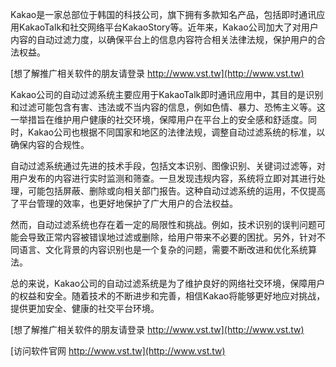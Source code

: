 Kakao是一家总部位于韩国的科技公司，旗下拥有多款知名产品，包括即时通讯应用KakaoTalk和社交网络平台KakaoStory等。近年来，Kakao公司加大了对用户内容的自动过滤力度，以确保平台上的信息内容符合相关法律法规，保护用户的合法权益。

[想了解推广相关软件的朋友请登录 http://www.vst.tw](http://www.vst.tw)

Kakao公司的自动过滤系统主要应用于KakaoTalk即时通讯应用中，其目的是识别和过滤可能包含有害、违法或不当内容的信息，例如色情、暴力、恐怖主义等。这一举措旨在维护用户健康的社交环境，保障用户在平台上的安全感和舒适度。同时，Kakao公司也根据不同国家和地区的法律法规，调整自动过滤系统的标准，以确保内容的合规性。

自动过滤系统通过先进的技术手段，包括文本识别、图像识别、关键词过滤等，对用户发布的内容进行实时监测和筛查。一旦发现违规内容，系统将立即对其进行处理，可能包括屏蔽、删除或向相关部门报告。这种自动过滤系统的运用，不仅提高了平台管理的效率，也更好地保护了广大用户的合法权益。

然而，自动过滤系统也存在着一定的局限性和挑战。例如，技术识别的误判问题可能会导致正常内容被错误地过滤或删除，给用户带来不必要的困扰。另外，针对不同语言、文化背景的内容识别也是一个复杂的问题，需要不断改进和优化系统算法。

总的来说，Kakao公司的自动过滤系统是为了维护良好的网络社交环境，保障用户的权益和安全。随着技术的不断进步和完善，相信Kakao将能够更好地应对挑战，提供更加安全、健康的社交平台环境。

[想了解推广相关软件的朋友请登录 http://www.vst.tw](http://www.vst.tw)


[访问软件官网 http://www.vst.tw](http://www.vst.tw)
